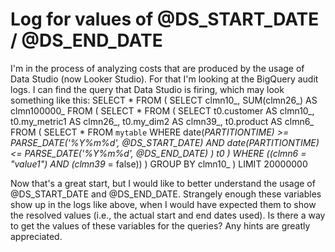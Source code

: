 
# Log for values of @DS_START_DATE / @DS_END_DATE

I'm in the process of analyzing costs that are produced by the usage of Data Studio (now Looker Studio). For that I'm looking at the BigQuery audit logs.
I can find the query that Data Studio is firing, which may look something like this:
SELECT * FROM (
SELECT clmn10_, SUM(clmn26_) AS clmn100000_ FROM (
SELECT * FROM (
SELECT t0.customer AS clmn10_, t0.my_metric1 AS clmn26_, t0.my_dim2 AS clmn39_, t0.product AS clmn6_ FROM (
SELECT *
FROM `mytable`
WHERE date(_PARTITIONTIME) >= PARSE_DATE('%Y%m%d', @DS_START_DATE)
AND date(_PARTITIONTIME) <= PARSE_DATE('%Y%m%d', @DS_END_DATE)
) t0
) WHERE ((clmn6_ = "value1") AND (clmn39_ = false))
) GROUP BY clmn10_
) LIMIT 20000000

Now that's a great start, but I would like to better understand the usage of @DS_START_DATE and @DS_END_DATE.
Strangely enough these variables show up in the logs like above, when I would have expected them to show the resolved values (i.e., the actual start and end dates used).
Is there a way to get the values of these variables for the queries?
Any hints are greatly appreciated.

        